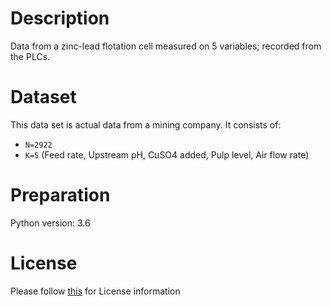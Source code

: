 # Description
Data from a zinc-lead flotation cell measured on 5 variables; recorded from the PLCs.

# Dataset
This data set is actual data from a mining company. It consists of:

- `N=2922`
- `K=5` (Feed rate,	Upstream pH, CuSO4 added, Pulp level, Air flow rate)


# Preparation
Python version: 3.6 

# License
Please follow [this]("https://creativecommons.org/licenses/by-sa/4.0/") for License information